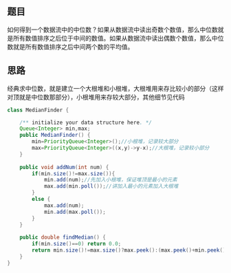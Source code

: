## 题目

如何得到一个数据流中的中位数？如果从数据流中读出奇数个数值，那么中位数就是所有数值排序之后位于中间的数值。如果从数据流中读出偶数个数值，那么中位数就是所有数值排序之后中间两个数的平均值。

## 思路

经典求中位数，就是建立一个大根堆和小根堆，大根堆用来存比较小的部分（这样对顶就是中位数那部分），小根堆用来存较大部分，其他细节见代码

```java
class MedianFinder {

    /** initialize your data structure here. */
    Queue<Integer> min,max;
    public MedianFinder() {
        min=PriorityQueue<Integer>();//小根堆，记录较大部分
        max=PriorityQueue<Integer>((x,y)->y-x);//大根堆，记录较小部分
    }
    
    public void addNum(int num) {
        if(min.size()!=max.size()){
            min.add(num);//先加入小根堆，保证堆顶是最小的元素
            max.add(min.poll());//讲加入最小的元素加入大根堆
        }
        else {
            max.add(num);
            min.add(max.poll());
        }
    }
    
    public double findMedian() {
        if(min.size()==0) return 0.0;
        return min.size()!=max.size()?max.peek():(max.peek()+min.peek())/2.0;
    }
}

```

